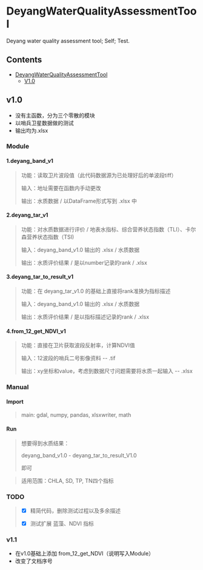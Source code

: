 # DeyangWaterQualityAssessmentTool 
Deyang water quality assessment tool; Self; Test.

## Contents

* [DeyangWaterQualityAssessmentTool](#DeyangWaterQualityAssessmentTool)
  * [V1.0](#V1.0)

## v1.0

- 没有主函数，分为三个零散的模块
- 以哨兵卫星数据做的测试
- 输出均为.xlsx
### Module
#### 1.deyang_band_v1

> 功能：读取卫片波段值（此代码数据源为已处理好后的单波段tiff）
>
> 输入：地址需要在函数内手动更改
>
> 输出：水质数据 / 以DataFrame形式写到 .xlsx 中

#### 2.deyang_tar_v1

> 功能：对水质数据进行评价 / 地表水指标、综合营养状态指数（TLI）、卡尔森营养状态指数（TSI)
>
> 输入：deyang_band_v1.0 输出的 .xlsx / 水质数据
>
> 输出：水质评价结果 / 是以number记录的rank / .xlsx 

#### 3.deyang_tar_to_result_v1

> 功能：在 deyang_tar_v1.0 的基础上直接将rank准换为指标描述
>
> 输入：deyang_band_v1.0 输出的 .xlsx / 水质数据
>
> 输出：水质评价结果 / 是以指标描述记录的rank / .xlsx 
>
#### 4.from_12_get_NDVI_v1

> 功能：直接在卫片获取波段反射率，计算NDVI值
> 
> 输入：12波段的哨兵二号影像资料 -- .tif
> 
> 输出：xy坐标和value，考虑到数据尺寸问题需要将水质一起输入 -- .xlsx

### Manual

#### Import

> main: gdal, numpy, pandas, xlsxwriter, math

#### Run

> 想要得到水质结果：
>
> deyang_band_v1.0 - deyang_tar_to_result_V1.0
>
> 即可

> 适用范围：CHLA, SD, TP, TN四个指标 
>

### TODO
>- [x]  精简代码，删除测试过程以及多余描述
> 
>- [x] 测试扩展 蓝藻、NDVI 指标
> 

### v1.1
- 在v1.0基础上添加 from_12_get_NDVI（说明写入Module）
- 改变了文档序号



